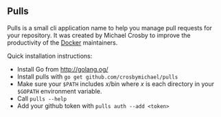 ## Pulls

Pulls is a small cli application name to help you manage pull requests for your repository.
It was created by Michael Crosby to improve the productivity of the [Docker](https://docker.io) maintainers.


Quick installation instructions:

* Install Go from http://golang.og/
* Install pulls with `go get github.com/crosbymichael/pulls`
* Make sure your `$PATH` includes *x*/bin where *x* is each directory in your `$GOPATH` environment variable.
* Call `pulls --help`
* Add your github token with `pulls auth --add <token>`
